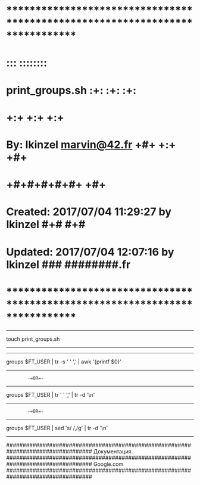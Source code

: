 # **************************************************************************** #
#                                                                              #
#                                                         :::      ::::::::    #
#    print_groups.sh                                    :+:      :+:    :+:    #
#                                                     +:+ +:+         +:+      #
#    By: lkinzel <marvin@42.fr>                     +#+  +:+       +#+         #
#                                                 +#+#+#+#+#+   +#+            #
#    Created: 2017/07/04 11:29:27 by lkinzel           #+#    #+#              #
#    Updated: 2017/07/04 12:07:16 by lkinzel          ###   ########.fr        #
#                                                                              #
# **************************************************************************** #

_________________________________________________________________________________
touch print_groups.sh
_________________________________________________________________________________

_________________________________________________________________________________
groups $FT_USER | tr -s ' ' ',' | awk '{printf $0}'
_________________________________________________________________________________

			-=OR=-
_________________________________________________________________________________
groups $FT_USER | tr ' ' ',' | tr -d '\n'
_________________________________________________________________________________

			-=OR=-
_________________________________________________________________________________
groups $FT_USER | sed 's/ /,/g' | tr -d '\n'
_________________________________________________________________________________
##################################################################################
Документация.
##################################################################################
Google.com
##################################################################################
